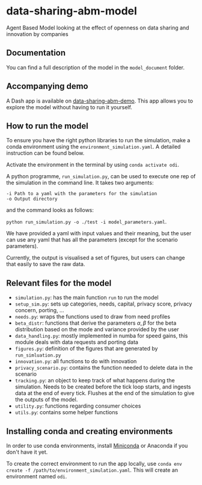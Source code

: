 # data-sharing-abm-model
Agent Based Model looking at the effect of openness on data sharing and innovation by companies

## Documentation

You can find a full description of the model in the `model_document` folder.

## Accompanying demo

A Dash app is available on [data-sharing-abm-demo](https://github.com/theodi/data-sharing-abm-demo). This app allows you to explore the model without having to run it yourself.

## How to run the model

To ensure you have the right python libraries to run the simulation, make a conda environment using the `environment_simulation.yaml`. A detailed instruction can be found below.

Activate the environment in the terminal by using `conda activate odi`.

A python programme, `run_simulation.py`, can be used to execute one rep of the simulation in the command line. It takes two arguments:
```
-i Path to a yaml with the parameters for the simulation
-o Output directory
```
and the command looks as follows:

`python run_simulation.py -o ./test -i model_parameters.yaml`.

We have provided a yaml with input values and their meaning, but the user can use any yaml that has all the parameters (except for the scenario parameters).

Currently, the output is visualised a set of figures, but users can change that easily to save the raw data.


## Relevant files for the model

* `simulation.py`: has the main function `run` to run the model
* `setup_sim.py`: sets up categories, needs, capital, privacy score, privacy concern, porting, ...
* `needs.py`: wraps the functions used to draw from need profiles
* `beta_distr`: functions that derive the parameters $\alpha, \beta$ for the beta distribution based on the mode and variance provided by the user
* `data_handling.py`: mostly implemented in numba for speed gains, this module deals with data requests and porting data
* `figures.py`: definition of the figures that are generated by `run_simluation.py`
* `innovation.py`: all functions to do with innovation
* `privacy_scenario.py`: contains the function needed to delete data in the scenario
* `tracking.py`:  an object to keep track of what happens during the simulation. Needs to be created before the tick loop starts, and ingests data at the end of every tick. Flushes at the end of the simulation to give the outputs of the model.
* `utility.py`: functions regarding consumer choices
* `utils.py`: contains some helper functions


## Installing conda and creating environments

In order to use conda environments, install [Miniconda](https://conda.io/miniconda.html) or Anaconda if you don't have it yet.

To create the correct environment to run the app locally, use `conda env create -f /path/to/environment_simulation.yaml`. This will create an environment named `odi`.  

